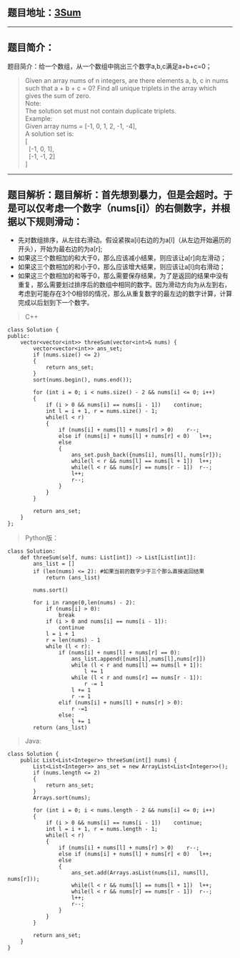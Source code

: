 ## 题目地址：[3Sum](https://leetcode.com/problems/3sum/)
---
## 题目简介：
题目简介：给一个数组，从一个数组中挑出三个数字a,b,c满足a+b+c=0；   
> Given an array nums of n integers, are there elements a, b, c in nums such that a + b + c = 0? Find all unique triplets in the array which gives the sum of zero.    
> Note:   
> The solution set must not contain duplicate triplets.   
> Example:  
> Given array nums = [-1, 0, 1, 2, -1, -4],  
> A solution set is:  
> [  
> &nbsp;&nbsp;[-1, 0, 1],  
> &nbsp;&nbsp;[-1, -1, 2]  
> ]   

---
## 题目解析：题目解析：首先想到暴力，但是会超时。于是可以仅考虑一个数字（nums[i]）的右侧数字，并根据以下规则滑动：  
+ 先对数组排序，从左往右滑动。假设紧挨a[i]右边的为a[l]（从左边开始遍历的开头），开始为最右边的为a[r];    
+ 如果这三个数相加的和大于0，那么应该减小结果，则应该让a[r]向左滑动；  
+ 如果这三个数相加的和小于0，那么应该增大结果，则应该让a[l]向右滑动；  
+ 如果这三个数相加的和等于0，那么需要保存结果，为了是返回的结果中没有重复，那么需要划过排序后的数组中相同的数字。因为滑动方向为从左到右，考虑到可能存在3个0相邻的情况，那么从重复数字的最左边的数字计算，计算完成以后划到下一个数字。    


> C++
```
class Solution {
public:
    vector<vector<int>> threeSum(vector<int>& nums) {
        vector<vector<int>> ans_set;
        if (nums.size() <= 2)
        {
            return ans_set;   
        }
        sort(nums.begin(), nums.end());
        
        for (int i = 0; i < nums.size() - 2 && nums[i] <= 0; i++)
        {
            if (i > 0 && nums[i] == nums[i - 1])    continue;
            int l = i + 1, r = nums.size() - 1;
            while(l < r)
            {
                if (nums[i] + nums[l] + nums[r] > 0)    r--;
                else if (nums[i] + nums[l] + nums[r] < 0)   l++;
                else
                {
                    ans_set.push_back({nums[i], nums[l], nums[r]});
                    while(l < r && nums[l] == nums[l + 1])  l++;
                    while(l < r && nums[r] == nums[r - 1])  r--;
                    l++;
                    r--;
                }  
            }
        }
        
        return ans_set;
    }
};
```
> Python版：

```
class Solution:
    def threeSum(self, nums: List[int]) -> List[List[int]]:
        ans_list = []
        if (len(nums) <= 2): #如果当前的数字少于三个那么直接返回结果
            return (ans_list)
 
        nums.sort()
 
        for i in range(0,len(nums) - 2):
            if (nums[i] > 0):
                break
            if (i > 0 and nums[i] == nums[i - 1]):
                continue
            l = i + 1
            r = len(nums) - 1
            while (l < r):
                if (nums[i] + nums[l] + nums[r] == 0):
                    ans_list.append([nums[i],nums[l],nums[r]])
                    while (l < r and nums[l] == nums[l + 1]):
                        l += 1
                    while (l < r and nums[r] == nums[r - 1]):
                        r -= 1
                    l += 1
                    r -= 1
                elif (nums[i] + nums[l] + nums[r] > 0):
                    r -=1
                else:
                    l += 1
        return (ans_list)
```

> Java: 
```
class Solution {
    public List<List<Integer>> threeSum(int[] nums) {
        List<List<Integer>> ans_set = new ArrayList<List<Integer>>(); 
        if (nums.length <= 2)
        {
            return ans_set;   
        }
        Arrays.sort(nums);
        
        for (int i = 0; i < nums.length - 2 && nums[i] <= 0; i++)
        {
            if (i > 0 && nums[i] == nums[i - 1])    continue;
            int l = i + 1, r = nums.length - 1;
            while(l < r)
            {
                if (nums[i] + nums[l] + nums[r] > 0)    r--;
                else if (nums[i] + nums[l] + nums[r] < 0)   l++;
                else
                {
                    ans_set.add(Arrays.asList(nums[i], nums[l], nums[r]));
                    while(l < r && nums[l] == nums[l + 1])  l++;
                    while(l < r && nums[r] == nums[r - 1])  r--;
                    l++;
                    r--;
                }  
            }
        }
        
        return ans_set;
    }
}
```
